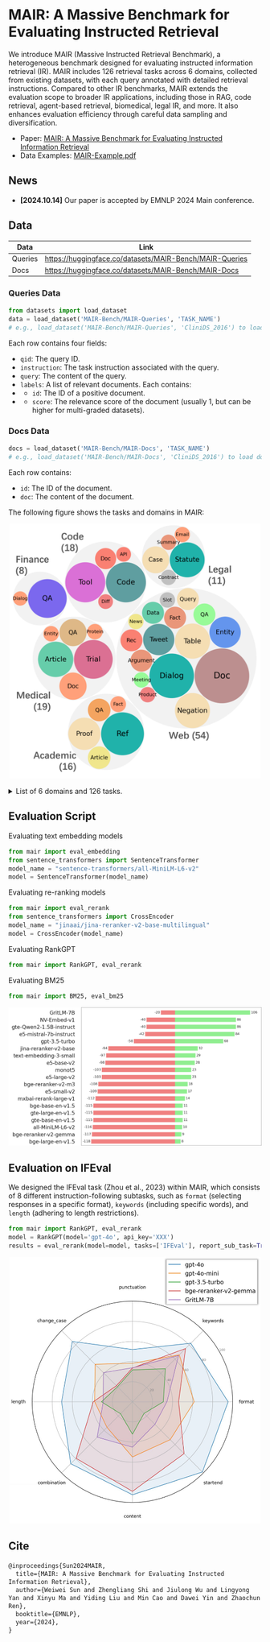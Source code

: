 # MAIR: A Massive Benchmark for Evaluating Instructed Retrieval

We introduce MAIR (Massive Instructed Retrieval Benchmark), a heterogeneous benchmark designed for evaluating instructed information retrieval (IR). MAIR includes 126 retrieval tasks across 6 domains, collected from existing datasets, with each query annotated with detailed retrieval instructions. Compared to other IR benchmarks, MAIR extends the evaluation scope to broader IR applications, including those in RAG, code retrieval, agent-based retrieval, biomedical, legal IR, and more. It also enhances evaluation efficiency through careful data sampling and diversification.

- Paper: [MAIR: A Massive Benchmark for Evaluating Instructed Information Retrieval](https://github.com/sunnweiwei/MAIR/blob/main/assets/Paper.pdf)
- Data Examples: [MAIR-Example.pdf](https://github.com/sunnweiwei/MAIR/blob/main/assets/MAIR-Example.pdf)

## News
- **[2024.10.14]** Our paper is accepted by EMNLP 2024 Main conference.

## Data
| Data | Link |
| ---- | ---- |
| Queries   | https://huggingface.co/datasets/MAIR-Bench/MAIR-Queries |
| Docs | https://huggingface.co/datasets/MAIR-Bench/MAIR-Docs |

### Queries Data
```python
from datasets import load_dataset
data = load_dataset('MAIR-Bench/MAIR-Queries', 'TASK_NAME')
# e.g., load_dataset('MAIR-Bench/MAIR-Queries', 'CliniDS_2016') to load CliniDS_2016
```
Each row contains four fields:
- `qid`: The query ID.
- `instruction`: The task instruction associated with the query.
- `query`: The content of the query.
- `labels`: A list of relevant documents. Each contains:
- - `id`: The ID of a positive document.
- - `score`: The relevance score of the document (usually 1, but can be higher for multi-graded datasets).
 
### Docs Data
```python
docs = load_dataset('MAIR-Bench/MAIR-Docs', 'TASK_NAME')
# e.g., load_dataset('MAIR-Bench/MAIR-Docs', 'CliniDS_2016') to load docs for CliniDS_2016
```
Each row contains:
- `id`: The ID of the document.
- `doc`: The content of the document.

The following figure shows the tasks and domains in MAIR:
<p align="center">
  <img src="assets/MAIR_Task.png" alt="Tasks and domains in MAIR" width="500"/>
</p>

<details>
<summary>List of 6 domains and 126 tasks.</summary>
  
### Web
- **Table:** WebTableSearch, SParC, SParC-SQL, Spider, Spider-SQL
- **Negation:** ExcluIR, Core17, News21, Robust04, NevIR
- **Entity:** AY2, WnCw, WnWi
- **Tweet:** Microblog_2011, Microblog_2012, Microblog_2013, Microblog_2014
- **Data:** ACORDAR, NTCIR
- **Dialog:** WoW, TopiOCQA, ProCIS-Dialog, ProCIS-Turn, CAsT_2019, CAsT_2020, CAsT_2021, CAsT_2022
- **Fact:** Fever, QuanTemp
- **Meeting:** MISeD
- **Argument:** ArguAna, Touche
- **Doc:** Core_2017, DD_2015, DD_2016, DD_2017, FairRanking_2021, FairRanking_2022, NeuCLIR-Tech_2023, NeuCLIR_2022, NeuCLIR_2023, ToT_2023, ToT_2024, InstructIR
- **Rec:** CPCD, PointRec
- **Query:** CQADupStack, Quora
- **News:** ChroniclingAmericaQA
- **Slot:** TREx, zsRE
- **QA:** ELI5, IFEval
- **Product:** ProductSearch_2023

### Medical
- **Article:** PrecisionMedicine-Article_2019, PrecisionMedicine-Article_2020, CliniDS_2014, CliniDS_2015, CliniDS_2016
- **Entity:** Genomics-AdHoc_2007
- **Trial:** PrecisionMedicine_2017, PrecisionMedicine_2018, PrecisionMedicine_2019, ClinicalTrials_2021, ClinicalTrials_2022, ClinicalTrials_2023
- **Protein:** CARE
- **Doc:** Genomics-AdHoc_2004, Genomics-AdHoc_2005, Genomics-AdHoc_2006
- **QA:** NFCorpus, Trec-Covid, Monant

### Code
- **Agent:** RepoBench, SWE-Bench-Lite
- **Tool:** FoodAPI, HuggingfaceAPI, PytorchAPI, SpotifyAPI, TMDB, TensorAPI, ToolBench, WeatherAPI
- **Code:** APPS, CodeSearchNet, HumanEval-X, LeetCode, MBPP
- **Doc:** Conala, TLDR
- **Diff:** CodeEditSearch

### Legal
- **Summary:** BillSum
- **Case:** AILA2019-Case, GerDaLIR, LeCaRDv2
- **Statute:** AILA2019-Statutes, BSARD, LegalQuAD, REGIR-EU2UK, REGIR-UK2EU
- **Email:** TREC-Legal_2011
- **Contract:** CUAD


### Finance
- **Dialog:** ConvFinQA
- **QA:** Apple, FinQA, FinanceBench, HC3Finance, TAT-DQA, Trade-the-event, FiQA


### Academic
- **Article:** LitSearch, FairRanking_2020
- **Ref:** ProofWiki_Reference, Stacks_Reference, Stein_Reference, Trench_Reference, TAD, TAS2, SciDocs
- **Proof:** ProofWiki_Proof, Stacks_Proof, Stein_Proof, Trench_Proof
- **Fact:** SciFact
- **QA:** Competition-Math, StackMathQA
  
</details>

## Evaluation Script
Evaluating text embedding models
```python
from mair import eval_embedding
from sentence_transformers import SentenceTransformer
model_name = "sentence-transformers/all-MiniLM-L6-v2"
model = SentenceTransformer(model_name)
```

Evaluating re-ranking models
```python
from mair import eval_rerank
from sentence_transformers import CrossEncoder
model_name = "jinaai/jina-reranker-v2-base-multilingual"
model = CrossEncoder(model_name)
```

Evaluating RankGPT
```python
from mair import RankGPT, eval_rerank
```

Evaluating BM25
```python
from mair import BM25, eval_bm25
```

<p align="center">
  <img src="assets/Results_Bar.png" alt="Evaluation results on MAIR compare model performance with and without instructions." width="700"/>
</p>

## Evaluation on IFEval
We designed the IFEval task (Zhou et al., 2023) within MAIR, which consists of 8 different instruction-following subtasks, such as `format` (selecting responses in a specific format), `keywords` (including specific words), and `length` (adhering to length restrictions). 
```python
from mair import RankGPT, eval_rerank
model = RankGPT(model='gpt-4o', api_key='XXX')
results = eval_rerank(model=model, tasks=['IFEval'], report_sub_task=True)
```

<p align="center">
  <img src="assets/IFEval.png" alt="Results (nDCG@10) on IFEval sub-tasks" width="500"/>
</p>

## Cite
```
@inproceedings{Sun2024MAIR,
  title={MAIR: A Massive Benchmark for Evaluating Instructed Information Retrieval},
  author={Weiwei Sun and Zhengliang Shi and Jiulong Wu and Lingyong Yan and Xinyu Ma and Yiding Liu and Min Cao and Dawei Yin and Zhaochun Ren},
  booktitle={EMNLP},
  year={2024},
}
```



